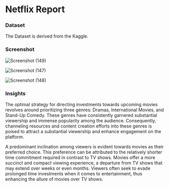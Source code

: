 # Netflix Report
### Dataset
The Dataset is derived from the Kaggle.

### Screenshot
![Screenshot (149)](https://github.com/AmandeepkaurCSE/Netflix-Report/assets/64351796/fb84ab58-b031-4f1c-9bbf-4b6b6f207877)

![Screenshot (147)](https://github.com/AmandeepkaurCSE/Netflix-Report/assets/64351796/8f183dfb-7611-4277-858b-82ed13d0e00f)

![Screenshot (148)](https://github.com/AmandeepkaurCSE/Netflix-Report/assets/64351796/1790df38-9221-4169-b1b5-1e6e05ebb721)

### Insights
The optimal strategy for directing investments towards upcoming movies revolves around prioritizing three genres: Dramas, International Movies, and Stand-Up Comedy. These genres have consistently garnered substantial viewership and immense popularity among the audience. Consequently, channeling resources and content creation efforts into these genres is poised to attract a substantial viewership and enhance engagement on the platform.

A predominant inclination among viewers is evident towards movies as their preferred choice. This preference can be attributed to the relatively shorter time commitment required in contrast to TV shows. Movies offer a more succinct and compact viewing experience, a departure from TV shows that may extend over weeks or even months. Viewers often seek to evade prolonged time investments when it comes to entertainment, thus enhancing the allure of movies over TV shows.
